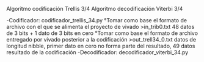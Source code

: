 Algoritmo codificación Trellis 3/4
Algoritmo decodificación Viterbi 3/4

-Codificador: codificador_trellis_34.py
    °Tomar como base el formato de archivo con el que se alimenta el proyecto de vivado
        >in_trib0.txt
        48 datos de 3 bits + 1 dato de 3 bits en cero
    °Tomar como base el formato de archivo entregado por vivado posterior a la codificación
        >out_trell34_0.txt
        datos de longitud nibble, primer dato en cero no forma parte del resultado, 49 datos resultado de la codificación
-Decodificador: decodificador_viterbi_34.py